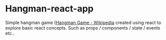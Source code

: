 # Hangman-react-app

Simple hangman game ([Hangman Game - Wikipedia](https://bit.ly/32H9A0A) created using react to explore basic react concepts. Such as props / components / state / events etc..
